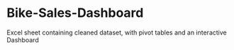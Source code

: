 # Bike-Sales-Dashboard
Excel sheet containing cleaned dataset, with pivot tables and an interactive Dashboard
